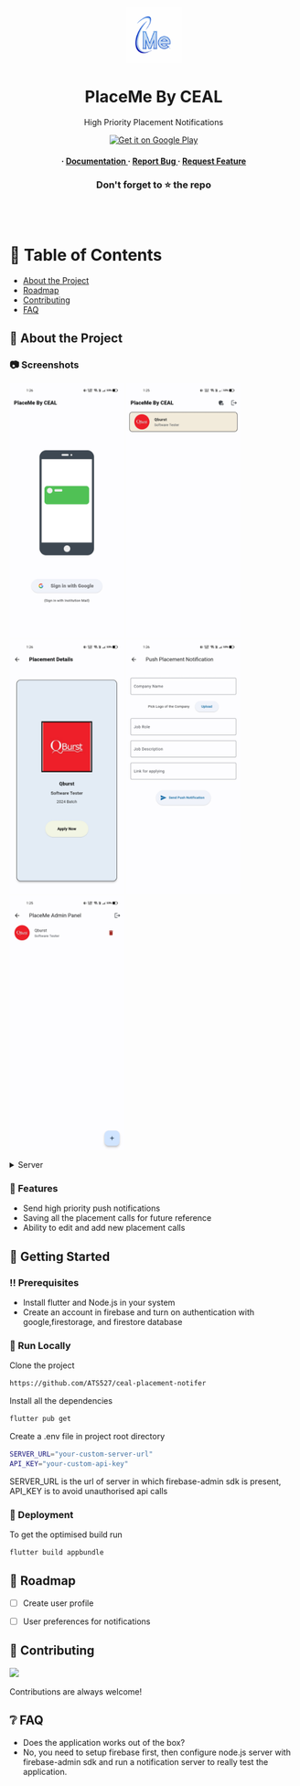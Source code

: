 <div align='center'>

<img src=https://github.com/ATS527/ceal-placement-notifer/blob/main/logo/Placeme_final%403x.png alt="logo" width=97 height=97 />

<h1>PlaceMe By CEAL</h1>
<p>High Priority Placement Notifications</p>

<a href='https://play.google.com/store/apps/details?id=com.ats527.placeme'><img alt='Get it on Google Play' src='https://play.google.com/intl/en_us/badges/static/images/badges/en_badge_web_generic.png' height="80"/></a>


<h4> <span> · </span> <a href="https://github.com/ATS527/ceal-placement-notifer/blob/master/README.md"> Documentation </a> <span> · </span> <a href="https://github.com/ATS527/ceal-placement-notifer/issues"> Report Bug </a> <span> · </span> <a href="https://github.com/ATS527/ceal-placement-notifer/issues"> Request Feature </a> </h4>

### Don't forget to :star: the repo

</div>
<br>
<br>

# :notebook_with_decorative_cover: Table of Contents

- [About the Project](#star2-about-the-project)
- [Roadmap](#compass-roadmap)
- [Contributing](#wave-contributing)
- [FAQ](#grey_question-faq)


## :star2: About the Project

### :camera: Screenshots
<a href=""><img src="https://github.com/ATS527/ceal-placement-notifer/blob/main/screenshots/Screenshot_2024-02-24-13-26-34-64_6b576b88bcd45b63fbcb4f0a87aa9633.jpg" alt='image' width='200'/></a> 
<a href=""><img src="https://github.com/ATS527/ceal-placement-notifer/blob/main/screenshots/Screenshot_2024-02-24-13-25-52-16_6b576b88bcd45b63fbcb4f0a87aa9633.jpg" alt='image' width='200'/></a>
<a href=""><img src="https://github.com/ATS527/ceal-placement-notifer/blob/main/screenshots/Screenshot_2024-02-24-13-26-12-35_6b576b88bcd45b63fbcb4f0a87aa9633(2).jpg" alt='image' width='200'/></a> 
<a href=""><img src="https://github.com/ATS527/ceal-placement-notifer/blob/main/screenshots/Screenshot_2024-02-24-13-26-04-63_6b576b88bcd45b63fbcb4f0a87aa9633.jpg" alt='image' width='200'/></a> 
<a href=""><img src="https://github.com/ATS527/ceal-placement-notifer/blob/main/screenshots/Screenshot_2024-02-24-13-25-58-62_6b576b88bcd45b63fbcb4f0a87aa9633.jpg" alt='image' width='200'/></a>


<details> <summary>Server</summary> <ul>
<li><a href="">Node.js</a></li>
<li><a href="">Firebase</a></li>
</ul> </details>

### :dart: Features
- Send high priority push notifications
- Saving all the placement calls for future reference
- Ability to edit and add new placement calls


## :toolbox: Getting Started

### :bangbang: Prerequisites

- Install flutter and Node.js in your system
- Create an account in firebase and turn on authentication with google,firestorage, and firestore database


### :running: Run Locally

Clone the project

```bash
https://github.com/ATS527/ceal-placement-notifer
```
Install all the dependencies
```bash
flutter pub get
```
Create a .env file in project root directory

```bash
SERVER_URL="your-custom-server-url"
API_KEY="your-custom-api-key"
```
SERVER_URL is the url of server in which firebase-admin sdk is present,
API_KEY is to avoid unauthorised api calls


### :triangular_flag_on_post: Deployment

To get the optimised build run
```bash
flutter build appbundle
```


## :compass: Roadmap

* [ ] Create user profile
* [ ] User preferences for notifications


## :wave: Contributing

<a href="https://github.com/ATS527/ceal-placement-notifer/graphs/contributors"> <img src="https://contrib.rocks/image?repo=Louis3797/awesome-readme-template" /> </a>

Contributions are always welcome!

## :grey_question: FAQ

- Does the application works out of the box?
- No, you need to setup firebase first, then configure node.js server with firebase-admin sdk and run a notification server to really test the application.